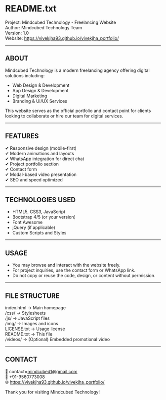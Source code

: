 README.txt
==========

Project: Mindcubed Technology - Freelancing Website  
Author: Mindcubed Technology Team  
Version: 1.0  
Website: https://vivekjha93.github.io/vivekjha_portfolio/

---

ABOUT
-----
Mindcubed Technology is a modern freelancing agency offering digital solutions including:
- Web Design & Development
- App Design & Development
- Digital Marketing
- Branding & UI/UX Services

This website serves as the official portfolio and contact point for clients looking to collaborate or hire our team for digital services.

---

FEATURES
--------
✔ Responsive design (mobile-first)  
✔ Modern animations and layouts  
✔ WhatsApp integration for direct chat  
✔ Project portfolio section  
✔ Contact form  
✔ Modal-based video presentation  
✔ SEO and speed optimized

---

TECHNOLOGIES USED
-----------------
- HTML5, CSS3, JavaScript  
- Bootstrap 4/5 (or your version)  
- Font Awesome  
- jQuery (if applicable)  
- Custom Scripts and Styles

---

USAGE
-----
- You may browse and interact with the website freely.
- For project inquiries, use the contact form or WhatsApp link.
- Do not copy or reuse the code, design, or content without permission.

---

FILE STRUCTURE
--------------
index.html           → Main homepage  
/css/                → Stylesheets  
/js/                 → JavaScript files  
/img/                → Images and icons  
LICENSE.txt          → Usage license  
README.txt           → This file  
/videos/             → (Optional) Embedded promotional video

---

CONTACT
-------
📧 contact=mindcubed1@gmail.com  
📱 +91-9560773008  
🌐 https://vivekjha93.github.io/vivekjha_portfolio/

Thank you for visiting Mindcubed Technology!
